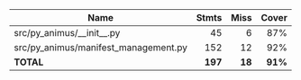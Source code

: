 | Name                                   |    Stmts |     Miss |   Cover |
|--------------------------------------- | -------: | -------: | ------: |
| src/py\_animus/\_\_init\_\_.py         |       45 |        6 |     87% |
| src/py\_animus/manifest\_management.py |      152 |       12 |     92% |
|                              **TOTAL** |  **197** |   **18** | **91%** |
